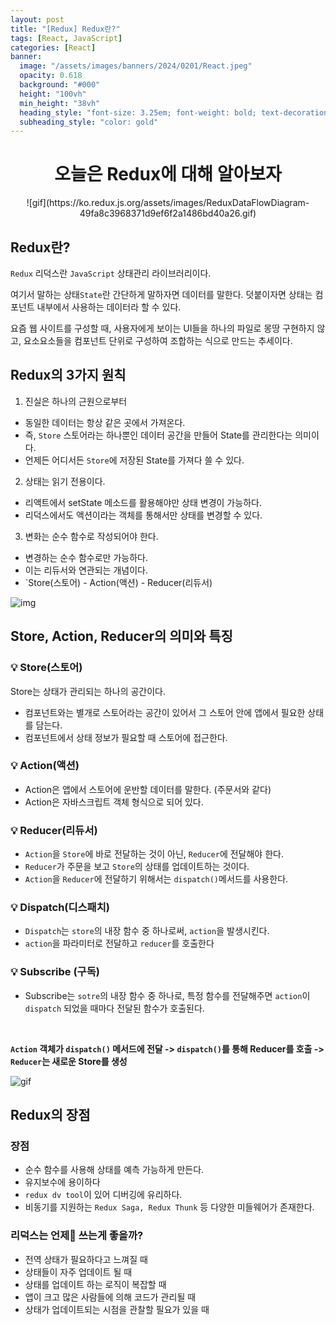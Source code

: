 ```yaml
---
layout: post
title: "[Redux] Redux란?"
tags: [React, JavaScript]
categories: [React]
banner:
  image: "/assets/images/banners/2024/0201/React.jpeg"
  opacity: 0.618
  background: "#000"
  height: "100vh"
  min_height: "38vh"
  heading_style: "font-size: 3.25em; font-weight: bold; text-decoration: underline"
  subheading_style: "color: gold"
---
```


# <center>오늘은 Redux에 대해 알아보자 </center>

<center>
![gif](https://ko.redux.js.org/assets/images/ReduxDataFlowDiagram-49fa8c3968371d9ef6f2a1486bd40a26.gif)
</center>


## Redux란?

`Redux` 리덕스란 `JavaScript` 상태관리 라이브러리이다.

여기서 말하는 상태`State`란 간단하게 말하자면 데이터를 말한다. 덧붙이자면 상태는 컴포넌트 내부에서 사용하는 데이터라 할 수 있다.

요즘 웹 사이트를 구성할 때, 사용자에게 보이는 UI들을 하나의 파일로 몽땅 구현하지 않고, 
요소요소들을 컴포넌트 단위로 구성하여 조합하는 식으로 만드는 추세이다.

## Redux의 3가지 원칙

1. 진실은 하나의 근원으로부터
- 동일한 데이터는 항상 같은 곳에서 가져온다.
- 즉, `Store` 스토어라는 하나뿐인 데이터 공간을 만들어 State를 관리한다는 의미이다.
- 언제든 어디서든 `Store`에 저장된 State를 가져다 쓸 수 있다.

2. 상태는 읽기 전용이다.
- 리액트에서 setState 메소드를 활용해야만 상태 변경이 가능하다.
- 리덕스에서도 액션이라는 객체를 통해서만 상태를 변경할 수 있다.

3. 변화는 순수 함수로 작성되어야 한다.
- 변경하는 순수 함수로만 가능하다.
- 이는 리듀서와 연관되는 개념이다.
- `Store(스토어) - Action(액션) - Reducer(리듀서)

![img](https://blog.kakaocdn.net/dn/cmOg19/btsbMmKCGoJ/LfEvFAIcGHAvXkVafT311K/img.png)

## Store, Action, Reducer의 의미와 특징

### 💡 Store(스토어)

Store는 상태가 관리되는 하나의 공간이다.
- 컴포넌트와는 별개로 스토어라는 공간이 있어서 그 스토어 안에 앱에서 필요한 상태를 담는다.
- 컴포넌트에서 상태 정보가 필요할 때 스토어에 접근한다.

### 💡 Action(액션)

- Action은 앱에서 스토어에 운반할 데이터를 말한다. (주문서와 같다)
- Action은 자바스크립트 객체 형식으로 되어 있다.

### 💡 Reducer(리듀서)

- `Action`을 `Store`에 바로 전달하는 것이 아닌, `Reducer`에 전달해야 한다.
- `Reducer`가 주문을 보고 `Store`의 상태를 업데이트하는 것이다.
- `Action`을 `Reducer`에 전달하기 위해서는 `dispatch()`메서드를 사용한다.

### 💡 Dispatch(디스패치)

- `Dispatch`는 `store`의 내장 함수 중 하나로써, `action`을 발생시킨다.
- `action`을 파라미터로 전달하고 `reducer`를 호출한다

### 💡 Subscribe (구독)

- Subscribe는 `sotre`의 내장 함수 중 하나로, 특정 함수를 전달해주면 `action`이 `dispatch` 되었을 때마다 전달된 함수가 호출된다.

</br >

<b>`Action` 객체가 `dispatch()` 메서드에 전달 -> `dispatch()`를 통해 Reducer를 호출 -> `Reducer`는 새로운 Store를 생성</b>

![gif](https://blog.kakaocdn.net/dn/cfDokx/btsbFGQTNwl/H0AjNMhKz8p2hgnGhvxD6k/img.gif)

## Redux의 장점

### 장점 

- 순수 함수를 사용해 상태를 예측 가능하게 만든다.
- 유지보수에 용이하다
- `redux dv tool`이 있어 디버깅에 유리하다.
- 비동기를 지원하는 `Redux Saga, Redux Thunk` 등 다양한 미들웨어가 존재한다.

### 리덕스는 언제🤔 쓰는게 좋을까?

- 전역 상태가 필요하다고 느껴질 때
- 상태들이 자주 업데이트 될 때
- 상태를 업데이트 하는 로직이 복잡할 때
- 앱이 크고 많은 사람들에 의해 코드가 관리될 때
- 상태가 업데이트되는 시점을 관찰할 필요가 있을 때